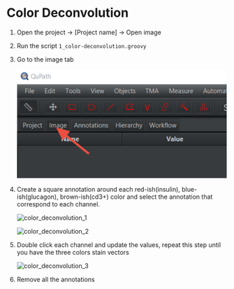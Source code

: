 # Color Deconvolution

1. Open the project → [Project name] → Open image
2. Run the script `1_color-deconvolution.groovy`
3. Go to the image tab
   
   ![Untitled](/img/islet-segmentation-advance/Untitled.png)
    
4. Create a square annotation around each red-ish(insulin), blue-ish(glucagon), brown-ish(cd3+) color and select the annotation that correspond to each channel.

    ![color_deconvolution_1](https://github.com/user-attachments/assets/33635abd-2fd7-4fa9-9b6a-f38e986318b2)

    ![color_deconvolution_2](https://github.com/user-attachments/assets/19f0de9c-b3ff-43c2-b6fd-ed97652723a8)
    
5. Double click each channel and update the values, repeat this step until you have the three colors stain vectors
    
    ![color_deconvolution_3](https://github.com/user-attachments/assets/bdd9f335-4f3e-4c70-b158-bd782cec56b7)
    
6. Remove all the annotations
